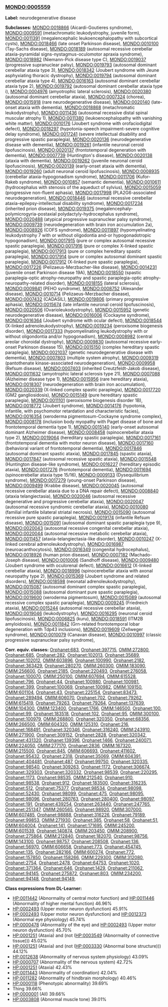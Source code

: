 
### [MONDO:0005559](http://purl.obolibrary.org/obo/MONDO_0005559)
**Label:** neurodegenerative disease

**Subclasses:** [MONDO:0018866](http://purl.obolibrary.org/obo/MONDO_0018866) (Aicardi-Goutieres syndrome), [MONDO:0009591](http://purl.obolibrary.org/obo/MONDO_0009591) (metachromatic leukodystrophy, juvenile form), [MONDO:0011391](http://purl.obolibrary.org/obo/MONDO_0011391) (megalencephalic leukoencephalopathy with subcortical cysts), [MONDO:0018466](http://purl.obolibrary.org/obo/MONDO_0018466) (late onset Parkinson disease), [MONDO:0010100](http://purl.obolibrary.org/obo/MONDO_0010100) (Tay-Sachs disease), [MONDO:0018189](http://purl.obolibrary.org/obo/MONDO_0018189) (autosomal recessive cerebellar ataxia-pyramidal signs-nystagmus-oculomotor apraxia syndrome), [MONDO:0018982](http://purl.obolibrary.org/obo/MONDO_0018982) (Niemann-Pick disease type C), [MONDO:0019037](http://purl.obolibrary.org/obo/MONDO_0019037) (progressive supranuclear palsy), [MONDO:0019793](http://purl.obolibrary.org/obo/MONDO_0019793) (autosomal dominant cerebellar ataxia type 3), [MONDO:0018342](http://purl.obolibrary.org/obo/MONDO_0018342) (Joubert syndrome with Jeune asphyxiating thoracic dystrophy), [MONDO:0019794](http://purl.obolibrary.org/obo/MONDO_0019794) (autosomal dominant cerebellar ataxia type 4), [MONDO:0016163](http://purl.obolibrary.org/obo/MONDO_0016163) (autosomal dominant cerebellar ataxia type 2), [MONDO:0019792](http://purl.obolibrary.org/obo/MONDO_0019792) (autosomal dominant cerebellar ataxia type i), [MONDO:0004976](http://purl.obolibrary.org/obo/MONDO_0004976) (amyotrophic lateral sclerosis), [MONDO:0020380](http://purl.obolibrary.org/obo/MONDO_0020380) (autosomal dominant cerebellar ataxia), [MONDO:0007324](http://purl.obolibrary.org/obo/MONDO_0007324) (chorea), [MONDO:0015918](http://purl.obolibrary.org/obo/MONDO_0015918) (rare neurodegenerative disease), [MONDO:0020140](http://purl.obolibrary.org/obo/MONDO_0020140) (late-onset ataxia with dementia), [MONDO:0018868](http://purl.obolibrary.org/obo/MONDO_0018868) (metachromatic leukodystrophy), [MONDO:0011436](http://purl.obolibrary.org/obo/MONDO_0011436) (autosomal recessive distal spinal muscular atrophy 1), [MONDO:0011380](http://purl.obolibrary.org/obo/MONDO_0011380) (leukoencephalopathy with vanishing white matter), [MONDO:0010176](http://purl.obolibrary.org/obo/MONDO_0010176) (Joubert syndrome with orofaciodigital defect), [MONDO:0018297](http://purl.obolibrary.org/obo/MONDO_0018297) (hypotonia-speech impairment-severe cognitive delay syndrome), [MONDO:0017241](http://purl.obolibrary.org/obo/MONDO_0017241) (severe intellectual disability and progressive spastic paraplegia), [MONDO:0020136](http://purl.obolibrary.org/obo/MONDO_0020136) (neurodegenerative disease with dementia), [MONDO:0019261](http://purl.obolibrary.org/obo/MONDO_0019261) (infantile neuronal ceroid lipofuscinosis), [MONDO:0020137](http://purl.obolibrary.org/obo/MONDO_0020137) (frontotemporal degeneration with dementia), [MONDO:0007739](http://purl.obolibrary.org/obo/MONDO_0007739) (Huntington's disease), [MONDO:0020138](http://purl.obolibrary.org/obo/MONDO_0020138) (ataxia with dementia), [MONDO:0019262](http://purl.obolibrary.org/obo/MONDO_0019262) (juvenile neuronal ceroid lipofuscinosis), [MONDO:0020139](http://purl.obolibrary.org/obo/MONDO_0020139) (early-onset ataxia with dementia), [MONDO:0019260](http://purl.obolibrary.org/obo/MONDO_0019260) (adult neuronal ceroid lipofuscinosis), [MONDO:0008935](http://purl.obolibrary.org/obo/MONDO_0008935) (cerebellar ataxia-hypogonadism syndrome), [MONDO:0011706](http://purl.obolibrary.org/obo/MONDO_0011706) (Kufor-Rakeb syndrome), [MONDO:0010857](http://purl.obolibrary.org/obo/MONDO_0010857) (semantic dementia), [MONDO:0010611](http://purl.obolibrary.org/obo/MONDO_0010611) (hydrocephalus with stenosis of the aqueduct of sylvius), [MONDO:0015059](http://purl.obolibrary.org/obo/MONDO_0015059) (progressive non-fluent aphasia), [MONDO:0017998](http://purl.obolibrary.org/obo/MONDO_0017998) (PLA2G6-associated neurodegeneration), [MONDO:0018446](http://purl.obolibrary.org/obo/MONDO_0018446) (autosomal recessive cerebellar ataxia-epilepsy-intellectual disability syndrome), [MONDO:0017234](http://purl.obolibrary.org/obo/MONDO_0017234) (inherited prion disease), [MONDO:0019375](http://purl.obolibrary.org/obo/MONDO_0019375) (megalencephaly-polymicrogyria-postaxial polydactyly-hydrocephalus syndrome), [MONDO:0020488](http://purl.obolibrary.org/obo/MONDO_0020488) (atypical progressive supranuclear palsy syndrome), [MONDO:0009739](http://purl.obolibrary.org/obo/MONDO_0009739) (neurodegeneration with brain iron accumulation 2a), [MONDO:0008926](http://purl.obolibrary.org/obo/MONDO_0008926) (COFS syndrome), [MONDO:0011897](http://purl.obolibrary.org/obo/MONDO_0011897) (hypomyelinating leukodystrophy 7 with or without oligodontia and-or hypogonadotropic hypogonadism), [MONDO:0017915](http://purl.obolibrary.org/obo/MONDO_0017915) (pure or complex autosomal recessive spastic paraplegia), [MONDO:0017916](http://purl.obolibrary.org/obo/MONDO_0017916) (pure or complex X-linked spastic paraplegia), [MONDO:0017913](http://purl.obolibrary.org/obo/MONDO_0017913) (pure or complex hereditary spastic paraplegia), [MONDO:0017914](http://purl.obolibrary.org/obo/MONDO_0017914) (pure or complex autosomal dominant spastic paraplegia), [MONDO:0017912](http://purl.obolibrary.org/obo/MONDO_0017912) (X-linked pure spastic paraplegia), [MONDO:0017226](http://purl.obolibrary.org/obo/MONDO_0017226) (Pelizaeus-Merzbacher-like disease), [MONDO:0014231](http://purl.obolibrary.org/obo/MONDO_0014231) (juvenile onset Parkinson disease 19A), [MONDO:0018550](http://purl.obolibrary.org/obo/MONDO_0018550) (spastic paraplegia-optic atrophy-neuropathy and spastic paraplegia-optic atrophy-neuropathy-related disorder), [MONDO:0018155](http://purl.obolibrary.org/obo/MONDO_0018155) (lateral sclerosis), [MONDO:0009841](http://purl.obolibrary.org/obo/MONDO_0009841) (PEHO syndrome), [MONDO:0008752](http://purl.obolibrary.org/obo/MONDO_0008752) (Alexander disease), [MONDO:0010714](http://purl.obolibrary.org/obo/MONDO_0010714) (Pelizaeus-Merzbacher disease), [MONDO:0007432](http://purl.obolibrary.org/obo/MONDO_0007432) (CADASIL), [MONDO:0019806](http://purl.obolibrary.org/obo/MONDO_0019806) (primary progressive aphasia), [MONDO:0015674](http://purl.obolibrary.org/obo/MONDO_0015674) (late infantile neuronal ceroid lipofuscinosis), [MONDO:0020506](http://purl.obolibrary.org/obo/MONDO_0020506) (Ovarioleukodystrophy), [MONDO:0015952](http://purl.obolibrary.org/obo/MONDO_0015952) (genetic neurodegenerative disease), [MONDO:0016006](http://purl.obolibrary.org/obo/MONDO_0016006) (Cockayne syndrome), [MONDO:0016364](http://purl.obolibrary.org/obo/MONDO_0016364) (Joubert syndrome with ocular defect), [MONDO:0018544](http://purl.obolibrary.org/obo/MONDO_0018544) (X-linked adrenoleukodystrophy), [MONDO:0019234](http://purl.obolibrary.org/obo/MONDO_0019234) (peroxisome biogenesis disorder), [MONDO:0017333](http://purl.obolibrary.org/obo/MONDO_0017333) (hypomyelinating leukodystrophy with or without oligondontia and/or hypogonadism), [MONDO:0008982](http://purl.obolibrary.org/obo/MONDO_0008982) (central areolar choroidal dystrophy), [MONDO:0009830](http://purl.obolibrary.org/obo/MONDO_0009830) (autosomal recessive early-onset Parkinson disease 15), [MONDO:0015150](http://purl.obolibrary.org/obo/MONDO_0015150) (complex hereditary spastic paraplegia), [MONDO:0021037](http://purl.obolibrary.org/obo/MONDO_0021037) (genetic neurodegenerative disease with dementia), [MONDO:0007803](http://purl.obolibrary.org/obo/MONDO_0007803) (multiple system atrophy), [MONDO:0009319](http://purl.obolibrary.org/obo/MONDO_0009319) (pantothenate kinase-associated neurodegeneration), [MONDO:0009958](http://purl.obolibrary.org/obo/MONDO_0009958) (Refsum disease), [MONDO:0007403](http://purl.obolibrary.org/obo/MONDO_0007403) (inherited Creutzfeldt-Jakob disease), [MONDO:0011632](http://purl.obolibrary.org/obo/MONDO_0011632) (amyotrophic lateral sclerosis type 21), [MONDO:0007088](http://purl.obolibrary.org/obo/MONDO_0007088) (Alzheimer disease type 1), [MONDO:0015956](http://purl.obolibrary.org/obo/MONDO_0015956) (rare hereditary ataxia), [MONDO:0018307](http://purl.obolibrary.org/obo/MONDO_0018307) (neurodegeneration with brain iron accumulation), [MONDO:0020339](http://purl.obolibrary.org/obo/MONDO_0020339) (X-linked complex spastic paraplegia), [MONDO:0017720](http://purl.obolibrary.org/obo/MONDO_0017720) (GM2 gangliosidosis), [MONDO:0015149](http://purl.obolibrary.org/obo/MONDO_0015149) (pure hereditary spastic paraplegia), [MONDO:0011101](http://purl.obolibrary.org/obo/MONDO_0011101) (peroxisome biogenesis disorder 1B), [MONDO:0018772](http://purl.obolibrary.org/obo/MONDO_0018772) (Joubert syndrome), [MONDO:0014176](http://purl.obolibrary.org/obo/MONDO_0014176) (hypotonia, infantile, with psychomotor retardation and characteristic facies), [MONDO:0016354](http://purl.obolibrary.org/obo/MONDO_0016354) (xeroderma pigmentosum-Cockayne syndrome complex), [MONDO:0008178](http://purl.obolibrary.org/obo/MONDO_0008178) (inclusion body myopathy with Paget disease of bone and frontotemporal dementia type 1), [MONDO:0015140](http://purl.obolibrary.org/obo/MONDO_0015140) (early-onset autosomal dominant Alzheimer disease), [MONDO:0008458](http://purl.obolibrary.org/obo/MONDO_0008458) (spinocerebellar ataxia type 2), [MONDO:0019064](http://purl.obolibrary.org/obo/MONDO_0019064) (hereditary spastic paraplegia), [MONDO:0017161](http://purl.obolibrary.org/obo/MONDO_0017161) (frontotemporal dementia with motor neuron disease), [MONDO:0017160](http://purl.obolibrary.org/obo/MONDO_0017160) (behavioral variant of frontotemporal dementia), [MONDO:0017846](http://purl.obolibrary.org/obo/MONDO_0017846) (autosomal dominant spastic ataxia), [MONDO:0017845](http://purl.obolibrary.org/obo/MONDO_0017845) (spastic ataxia), [MONDO:0017847](http://purl.obolibrary.org/obo/MONDO_0017847) (autosomal recessive spastic ataxia), [MONDO:0015548](http://purl.obolibrary.org/obo/MONDO_0015548) (Huntington disease-like syndrome), [MONDO:0016227](http://purl.obolibrary.org/obo/MONDO_0016227) (hereditary episodic ataxia), [MONDO:0017276](http://purl.obolibrary.org/obo/MONDO_0017276) (frontotemporal dementia), [MONDO:0011694](http://purl.obolibrary.org/obo/MONDO_0011694) (spinocerebellar ataxia type 15/16), [MONDO:0009133](http://purl.obolibrary.org/obo/MONDO_0009133) (Dysequilibrium syndrome), [MONDO:0017279](http://purl.obolibrary.org/obo/MONDO_0017279) (young-onset Parkinson disease), [MONDO:0009499](http://purl.obolibrary.org/obo/MONDO_0009499) (Krabbe disease), [MONDO:0020045](http://purl.obolibrary.org/obo/MONDO_0020045) (autosomal recessive cerebellar ataxia due to a DNA repair defect), [MONDO:0008840](http://purl.obolibrary.org/obo/MONDO_0008840) (ataxia telangiectasia), [MONDO:0020046](http://purl.obolibrary.org/obo/MONDO_0020046) (autosomal recessive degenerative and progressive cerebellar ataxia), [MONDO:0020047](http://purl.obolibrary.org/obo/MONDO_0020047) (autosomal recessive syndromic cerebellar ataxia), [MONDO:0010080](http://purl.obolibrary.org/obo/MONDO_0010080) (familial infantile bilateral striatal necrosis), [MONDO:0015090](http://purl.obolibrary.org/obo/MONDO_0015090) (autosomal recessive pure spastic paraplegia), [MONDO:0019174](http://purl.obolibrary.org/obo/MONDO_0019174) (infantile Refsum disease), [MONDO:0015091](http://purl.obolibrary.org/obo/MONDO_0015091) (autosomal dominant spastic paraplegia type 9), [MONDO:0020043](http://purl.obolibrary.org/obo/MONDO_0020043) (autosomal recessive congenital cerebellar ataxia), [MONDO:0020044](http://purl.obolibrary.org/obo/MONDO_0020044) (autosomal recessive metabolic cerebellar ataxia), [MONDO:0011457](http://purl.obolibrary.org/obo/MONDO_0011457) (ataxia-telangiectasia-like disorder), [MONDO:0010247](http://purl.obolibrary.org/obo/MONDO_0010247) (X-linked cerebral adrenoleukodystrophy), [MONDO:0016987](http://purl.obolibrary.org/obo/MONDO_0016987) (neuroacanthocytosis), [MONDO:0016349](http://purl.obolibrary.org/obo/MONDO_0016349) (congenital hydrocephalus), [MONDO:0018926](http://purl.obolibrary.org/obo/MONDO_0018926) (human prion disease), [MONDO:0007182](http://purl.obolibrary.org/obo/MONDO_0007182) (Machado-Joseph disease), [MONDO:0010006](http://purl.obolibrary.org/obo/MONDO_0010006) (Sandhoff disease), [MONDO:0009480](http://purl.obolibrary.org/obo/MONDO_0009480) (Joubert syndrome with oculorenal defect), [MONDO:0016612](http://purl.obolibrary.org/obo/MONDO_0016612) (X-linked cerebellar ataxia), [MONDO:0018996](http://purl.obolibrary.org/obo/MONDO_0018996) (spinocerebellar ataxia with axonal neuropathy type 2), [MONDO:0015369](http://purl.obolibrary.org/obo/MONDO_0015369) (Joubert syndrome and related disorders), [MONDO:0018598](http://purl.obolibrary.org/obo/MONDO_0018598) (neonatal adrenoleukodystrophy), [MONDO:0015087](http://purl.obolibrary.org/obo/MONDO_0015087) (autosomal dominant complex spastic paraplegia), [MONDO:0015088](http://purl.obolibrary.org/obo/MONDO_0015088) (autosomal dominant pure spastic paraplegia), [MONDO:0019600](http://purl.obolibrary.org/obo/MONDO_0019600) (xeroderma pigmentosum), [MONDO:0015089](http://purl.obolibrary.org/obo/MONDO_0015089) (autosomal recessive complex spastic paraplegia), [MONDO:0009245](http://purl.obolibrary.org/obo/MONDO_0009245) (Friedreich ataxia), [MONDO:0015244](http://purl.obolibrary.org/obo/MONDO_0015244) (autosomal recessive cerebellar ataxia), [MONDO:0019046](http://purl.obolibrary.org/obo/MONDO_0019046) (leukodystrophy), [MONDO:0016295](http://purl.obolibrary.org/obo/MONDO_0016295) (neuronal ceroid lipofuscinosis), [MONDO:0006825](http://purl.obolibrary.org/obo/MONDO_0006825) (kuru), [MONDO:0018591](http://purl.obolibrary.org/obo/MONDO_0018591) (ITM2B amyloidosis), [MONDO:0011842](http://purl.obolibrary.org/obo/MONDO_0011842) (Grn-related frontotemporal lobar degeneration with Tdp43 inclusions), [MONDO:0019609](http://purl.obolibrary.org/obo/MONDO_0019609) (Zellweger syndrome), [MONDO:0010079](http://purl.obolibrary.org/obo/MONDO_0010079) (Canavan disease), [MONDO:0010997](http://purl.obolibrary.org/obo/MONDO_0010997) (classic progressive supranuclear palsy syndrome), 

**Corr. equiv. classes:** [Orphanet:683](http://www.orpha.net/ORDO/Orphanet_683), [Orphanet:397715](http://www.orpha.net/ORDO/Orphanet_397715), [OMIM:272800](http://purl.obolibrary.org/obo/OMIM_272800), [Orphanet:685](http://www.orpha.net/ORDO/Orphanet_685), [Orphanet:282](http://www.orpha.net/ORDO/Orphanet_282), [Orphanet:102013](http://www.orpha.net/ORDO/Orphanet_102013), [Orphanet:35689](http://www.orpha.net/ORDO/Orphanet_35689), [Orphanet:102012](http://www.orpha.net/ORDO/Orphanet_102012), [OMIM:603896](http://purl.obolibrary.org/obo/OMIM_603896), [Orphanet:100990](http://www.orpha.net/ORDO/Orphanet_100990), [Orphanet:2182](http://www.orpha.net/ORDO/Orphanet_2182), [Orphanet:363429](http://www.orpha.net/ORDO/Orphanet_363429), [Orphanet:280270](http://www.orpha.net/ORDO/Orphanet_280270), [OMIM:260300](http://purl.obolibrary.org/obo/OMIM_260300), [OMIM:183090](http://purl.obolibrary.org/obo/OMIM_183090), [OMIM:256600](http://purl.obolibrary.org/obo/OMIM_256600), [Orphanet:2185](http://www.orpha.net/ORDO/Orphanet_2185), [Orphanet:220493](http://www.orpha.net/ORDO/Orphanet_220493), [Orphanet:276058](http://www.orpha.net/ORDO/Orphanet_276058), [Orphanet:100070](http://www.orpha.net/ORDO/Orphanet_100070), [OMIM:250100](http://purl.obolibrary.org/obo/OMIM_250100), [OMIM:607694](http://purl.obolibrary.org/obo/OMIM_607694), [OMIM:615528](http://purl.obolibrary.org/obo/OMIM_615528), [Orphanet:796](http://www.orpha.net/ORDO/Orphanet_796), [Orphanet:44](http://www.orpha.net/ORDO/Orphanet_44), [Orphanet:100980](http://www.orpha.net/ORDO/Orphanet_100980), [Orphanet:100981](http://www.orpha.net/ORDO/Orphanet_100981), [Orphanet:399](http://www.orpha.net/ORDO/Orphanet_399), [Orphanet:100069](http://www.orpha.net/ORDO/Orphanet_100069), [Orphanet:100982](http://www.orpha.net/ORDO/Orphanet_100982), [OMIM:109150](http://purl.obolibrary.org/obo/OMIM_109150), [OMIM:601104](http://purl.obolibrary.org/obo/OMIM_601104), [Orphanet:43](http://www.orpha.net/ORDO/Orphanet_43), [Orphanet:225154](http://www.orpha.net/ORDO/Orphanet_225154), [Orphanet:83473](http://www.orpha.net/ORDO/Orphanet_83473), [Orphanet:289494](http://www.orpha.net/ORDO/Orphanet_289494), [OMIM:606070](http://purl.obolibrary.org/obo/OMIM_606070), [Orphanet:702](http://www.orpha.net/ORDO/Orphanet_702), [Orphanet:79262](http://www.orpha.net/ORDO/Orphanet_79262), [OMIM:615419](http://purl.obolibrary.org/obo/OMIM_615419), [Orphanet:79263](http://www.orpha.net/ORDO/Orphanet_79263), [Orphanet:79264](http://www.orpha.net/ORDO/Orphanet_79264), [Orphanet:137639](http://www.orpha.net/ORDO/Orphanet_137639), [OMIM:104300](http://purl.obolibrary.org/obo/OMIM_104300), [OMIM:123400](http://purl.obolibrary.org/obo/OMIM_123400), [Orphanet:1766](http://www.orpha.net/ORDO/Orphanet_1766), [OMIM:146500](http://purl.obolibrary.org/obo/OMIM_146500), [Orphanet:100](http://www.orpha.net/ORDO/Orphanet_100), [Orphanet:99](http://www.orpha.net/ORDO/Orphanet_99), [Orphanet:183518](http://www.orpha.net/ORDO/Orphanet_183518), [Orphanet:102](http://www.orpha.net/ORDO/Orphanet_102), [Orphanet:95](http://www.orpha.net/ORDO/Orphanet_95), [OMIM:300100](http://purl.obolibrary.org/obo/OMIM_300100), [Orphanet:100979](http://www.orpha.net/ORDO/Orphanet_100979), [OMIM:268800](http://purl.obolibrary.org/obo/OMIM_268800), [Orphanet:320350](http://www.orpha.net/ORDO/Orphanet_320350), [Orphanet:68356](http://www.orpha.net/ORDO/Orphanet_68356), [OMIM:266500](http://purl.obolibrary.org/obo/OMIM_266500), [OMIM:604320](http://purl.obolibrary.org/obo/OMIM_604320), [OMIM:125310](http://purl.obolibrary.org/obo/OMIM_125310), [Orphanet:216](http://www.orpha.net/ORDO/Orphanet_216), [Orphanet:168491](http://www.orpha.net/ORDO/Orphanet_168491), [Orphanet:320346](http://www.orpha.net/ORDO/Orphanet_320346), [Orphanet:316240](http://www.orpha.net/ORDO/Orphanet_316240), [OMIM:243910](http://purl.obolibrary.org/obo/OMIM_243910), [OMIM:271900](http://purl.obolibrary.org/obo/OMIM_271900), [Orphanet:309152](http://www.orpha.net/ORDO/Orphanet_309152), [Orphanet:2828](http://www.orpha.net/ORDO/Orphanet_2828), [Orphanet:320342](http://www.orpha.net/ORDO/Orphanet_320342), [Orphanet:431320](http://www.orpha.net/ORDO/Orphanet_431320), [Orphanet:139396](http://www.orpha.net/ORDO/Orphanet_139396), [Orphanet:1466](http://www.orpha.net/ORDO/Orphanet_1466), [Orphanet:240071](http://www.orpha.net/ORDO/Orphanet_240071), [OMIM:224050](http://purl.obolibrary.org/obo/OMIM_224050), [OMIM:277170](http://purl.obolibrary.org/obo/OMIM_277170), [Orphanet:2836](http://www.orpha.net/ORDO/Orphanet_2836), [OMIM:167320](http://purl.obolibrary.org/obo/OMIM_167320), [OMIM:215500](http://purl.obolibrary.org/obo/OMIM_215500), [Orphanet:845](http://www.orpha.net/ORDO/Orphanet_845), [OMIM:606693](http://purl.obolibrary.org/obo/OMIM_606693), [Orphanet:411602](http://www.orpha.net/ORDO/Orphanet_411602), [Orphanet:95432](http://www.orpha.net/ORDO/Orphanet_95432), [Orphanet:2318](http://www.orpha.net/ORDO/Orphanet_2318), [Orphanet:35069](http://www.orpha.net/ORDO/Orphanet_35069), [OMIM:604391](http://purl.obolibrary.org/obo/OMIM_604391), [Orphanet:404481](http://www.orpha.net/ORDO/Orphanet_404481), [Orphanet:487](http://www.orpha.net/ORDO/Orphanet_487), [Orphanet:99750](http://www.orpha.net/ORDO/Orphanet_99750), [Orphanet:320335](http://www.orpha.net/ORDO/Orphanet_320335), [Orphanet:98540](http://www.orpha.net/ORDO/Orphanet_98540), [Orphanet:309263](http://www.orpha.net/ORDO/Orphanet_309263), [Orphanet:1172](http://www.orpha.net/ORDO/Orphanet_1172), [Orphanet:306674](http://www.orpha.net/ORDO/Orphanet_306674), [Orphanet:329303](http://www.orpha.net/ORDO/Orphanet_329303), [Orphanet:320332](http://www.orpha.net/ORDO/Orphanet_320332), [Orphanet:98539](http://www.orpha.net/ORDO/Orphanet_98539), [Orphanet:220295](http://www.orpha.net/ORDO/Orphanet_220295), [Orphanet:1173](http://www.orpha.net/ORDO/Orphanet_1173), [Orphanet:98535](http://www.orpha.net/ORDO/Orphanet_98535), [OMIM:212540](http://purl.obolibrary.org/obo/OMIM_212540), [Orphanet:910](http://www.orpha.net/ORDO/Orphanet_910), [Orphanet:98538](http://www.orpha.net/ORDO/Orphanet_98538), [Orphanet:912](http://www.orpha.net/ORDO/Orphanet_912), [Orphanet:183500](http://www.orpha.net/ORDO/Orphanet_183500), [Orphanet:316235](http://www.orpha.net/ORDO/Orphanet_316235), [Orphanet:512](http://www.orpha.net/ORDO/Orphanet_512), [Orphanet:75377](http://www.orpha.net/ORDO/Orphanet_75377), [Orphanet:98534](http://www.orpha.net/ORDO/Orphanet_98534), [Orphanet:98098](http://www.orpha.net/ORDO/Orphanet_98098), [Orphanet:52430](http://www.orpha.net/ORDO/Orphanet_52430), [Orphanet:98099](http://www.orpha.net/ORDO/Orphanet_98099), [Orphanet:475](http://www.orpha.net/ORDO/Orphanet_475), [Orphanet:98095](http://www.orpha.net/ORDO/Orphanet_98095), [Orphanet:98096](http://www.orpha.net/ORDO/Orphanet_98096), [Orphanet:280763](http://www.orpha.net/ORDO/Orphanet_280763), [Orphanet:280400](http://www.orpha.net/ORDO/Orphanet_280400), [Orphanet:98097](http://www.orpha.net/ORDO/Orphanet_98097), [Orphanet:191](http://www.orpha.net/ORDO/Orphanet_191), [Orphanet:439254](http://www.orpha.net/ORDO/Orphanet_439254), [Orphanet:263440](http://www.orpha.net/ORDO/Orphanet_263440), [Orphanet:247765](http://www.orpha.net/ORDO/Orphanet_247765), [Orphanet:251347](http://www.orpha.net/ORDO/Orphanet_251347), [OMIM:260565](http://purl.obolibrary.org/obo/OMIM_260565), [Orphanet:98920](http://www.orpha.net/ORDO/Orphanet_98920), [OMIM:307000](http://purl.obolibrary.org/obo/OMIM_307000), [OMIM:607485](http://purl.obolibrary.org/obo/OMIM_607485), [Orphanet:98888](http://www.orpha.net/ORDO/Orphanet_98888), [Orphanet:316226](http://www.orpha.net/ORDO/Orphanet_316226), [Orphanet:79189](http://www.orpha.net/ORDO/Orphanet_79189), [Orphanet:99853](http://www.orpha.net/ORDO/Orphanet_99853), [OMIM:271930](http://purl.obolibrary.org/obo/OMIM_271930), [Orphanet:385](http://www.orpha.net/ORDO/Orphanet_385), [Orphanet:58](http://www.orpha.net/ORDO/Orphanet_58), [Orphanet:51](http://www.orpha.net/ORDO/Orphanet_51), [OMIM:604004](http://purl.obolibrary.org/obo/OMIM_604004), [Orphanet:141](http://www.orpha.net/ORDO/Orphanet_141), [Orphanet:171695](http://www.orpha.net/ORDO/Orphanet_171695), [OMIM:245200](http://purl.obolibrary.org/obo/OMIM_245200), [OMIM:601539](http://purl.obolibrary.org/obo/OMIM_601539), [Orphanet:140874](http://www.orpha.net/ORDO/Orphanet_140874), [OMIM:203450](http://purl.obolibrary.org/obo/OMIM_203450), [OMIM:208900](http://purl.obolibrary.org/obo/OMIM_208900), [Orphanet:275864](http://www.orpha.net/ORDO/Orphanet_275864), [OMIM:212840](http://purl.obolibrary.org/obo/OMIM_212840), [Orphanet:182070](http://www.orpha.net/ORDO/Orphanet_182070), [Orphanet:98756](http://www.orpha.net/ORDO/Orphanet_98756), [OMIM:143100](http://purl.obolibrary.org/obo/OMIM_143100), [Orphanet:98757](http://www.orpha.net/ORDO/Orphanet_98757), [Orphanet:208508](http://www.orpha.net/ORDO/Orphanet_208508), [Orphanet:136](http://www.orpha.net/ORDO/Orphanet_136), [Orphanet:56970](http://www.orpha.net/ORDO/Orphanet_56970), [OMIM:606658](http://purl.obolibrary.org/obo/OMIM_606658), [Orphanet:773](http://www.orpha.net/ORDO/Orphanet_773), [Orphanet:454745](http://www.orpha.net/ORDO/Orphanet_454745), [Orphanet:135](http://www.orpha.net/ORDO/Orphanet_135), [Orphanet:282166](http://www.orpha.net/ORDO/Orphanet_282166), [OMIM:600274](http://purl.obolibrary.org/obo/OMIM_600274), [Orphanet:772](http://www.orpha.net/ORDO/Orphanet_772), [Orphanet:157850](http://www.orpha.net/ORDO/Orphanet_157850), [Orphanet:158266](http://www.orpha.net/ORDO/Orphanet_158266), [OMIM:229300](http://purl.obolibrary.org/obo/OMIM_229300), [OMIM:312080](http://purl.obolibrary.org/obo/OMIM_312080), [Orphanet:2754](http://www.orpha.net/ORDO/Orphanet_2754), [Orphanet:2478](http://www.orpha.net/ORDO/Orphanet_2478), [Orphanet:64753](http://www.orpha.net/ORDO/Orphanet_64753), [Orphanet:1020](http://www.orpha.net/ORDO/Orphanet_1020), [Orphanet:371364](http://www.orpha.net/ORDO/Orphanet_371364), [Orphanet:646](http://www.orpha.net/ORDO/Orphanet_646), [Orphanet:1429](http://www.orpha.net/ORDO/Orphanet_1429), [Orphanet:211062](http://www.orpha.net/ORDO/Orphanet_211062), [Orphanet:94145](http://www.orpha.net/ORDO/Orphanet_94145), [Orphanet:275872](http://www.orpha.net/ORDO/Orphanet_275872), [Orphanet:803](http://www.orpha.net/ORDO/Orphanet_803), [OMIM:234200](http://purl.obolibrary.org/obo/OMIM_234200), [Orphanet:94148](http://www.orpha.net/ORDO/Orphanet_94148), [Orphanet:94149](http://www.orpha.net/ORDO/Orphanet_94149), 

**Class expressions from DL-Learner:**

- [HP:0011442](http://purl.obolibrary.org/obo/HP_0011442) (Abnormality of central motor function) and [HP:0011446](http://purl.obolibrary.org/obo/HP_0011446) (Abnormality of higher mental function) 46.96%
- [HP:0002493](http://purl.obolibrary.org/obo/HP_0002493) (Upper motor neuron dysfunction) 45.91%
- [HP:0002493](http://purl.obolibrary.org/obo/HP_0002493) (Upper motor neuron dysfunction) and [HP:0012373](http://purl.obolibrary.org/obo/HP_0012373) (Abnormal eye physiology) 45.74%
- [HP:0000478](http://purl.obolibrary.org/obo/HP_0000478) (Abnormality of the eye) and [HP:0002493](http://purl.obolibrary.org/obo/HP_0002493) (Upper motor neuron dysfunction) 45.70%
- [HP:0001251](http://purl.obolibrary.org/obo/HP_0001251) (Ataxia) and (not ([HP:0003549](http://purl.obolibrary.org/obo/HP_0003549) (Abnormality of connective tissue))) 45.02%
- [HP:0001251](http://purl.obolibrary.org/obo/HP_0001251) (Ataxia) and (not ([HP:0003330](http://purl.obolibrary.org/obo/HP_0003330) (Abnormal bone structure))) 44.12%
- [HP:0012638](http://purl.obolibrary.org/obo/HP_0012638) (Abnormality of nervous system physiology) 43.09%
- [HP:0000707](http://purl.obolibrary.org/obo/HP_0000707) (Abnormality of the nervous system) 42.72%
- [HP:0001251](http://purl.obolibrary.org/obo/HP_0001251) (Ataxia) 42.43%
- [HP:0011443](http://purl.obolibrary.org/obo/HP_0011443) (Abnormality of coordination) 42.04%
- [HP:0011282](http://purl.obolibrary.org/obo/HP_0011282) (Abnormality of hindbrain morphology) 40.46%
- [HP:0000118](http://purl.obolibrary.org/obo/HP_0000118) (Phenotypic abnormality) 39.69%
- Thing 39.66%
- [HP:0000001](http://purl.obolibrary.org/obo/HP_0000001) (All) 39.66%
- [HP:0003808](http://purl.obolibrary.org/obo/HP_0003808) (Abnormal muscle tone) 39.01%


